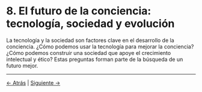 # 8. El futuro de la conciencia: tecnología, sociedad y evolución

La tecnología y la sociedad son factores clave en el desarrollo de la conciencia. ¿Cómo podemos usar la tecnología para mejorar la conciencia? ¿Cómo podemos construir una sociedad que apoye el crecimiento intelectual y ético? Estas preguntas forman parte de la búsqueda de un futuro mejor.

---
<div class="navigation-links">
<a href="../07_Perspectivas_e_implicaciones_éticas/" class="nav-link prev-link">← Atrás</a> | <a href="../09_Preguntas_abiertas_y_futuras_líneas_de_investigación/" class="nav-link next-link">Siguiente →</a>
</div>
